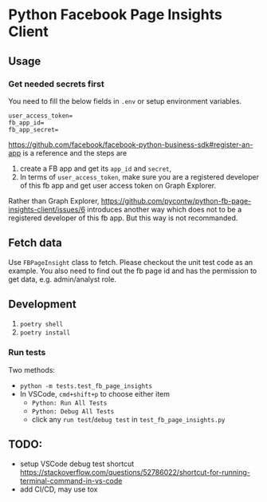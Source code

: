 # Python Facebook Page Insights Client

## Usage

### Get needed secrets first

You need to fill the below fields in `.env` or setup environment variables. 

```
user_access_token=
fb_app_id=
fb_app_secret=
```

https://github.com/facebook/facebook-python-business-sdk#register-an-app is a reference and the steps are 
1. create a FB app and get its `app_id` and `secret`, 
2. In terms of `user_access_token`, make sure you are a registered developer of this fb app and get user access token on Graph Explorer. 

Rather than Graph Explorer, https://github.com/pycontw/python-fb-page-insights-client/issues/6 introduces another way which does not to be a registered developer of this fb app. But this way is not recommanded. 

## Fetch data 

Use `FBPageInsight` class to fetch. Please checkout the unit test code as an example. You also need to find out the fb page id and has the permission to get data, e.g. admin/analyst role.

## Development

1. `poetry shell`
2. `poetry install`


### Run tests

Two methods:

- `python -m tests.test_fb_page_insights`
- In VSCode, `cmd+shift+p` to choose either item
  - `Python: Run All Tests`
  - `Python: Debug All Tests`
  - click any `run test`/`debug test` in `test_fb_page_insights.py`

## TODO:

- setup VSCode debug test shortcut https://stackoverflow.com/questions/52786022/shortcut-for-running-terminal-command-in-vs-code
- add CI/CD, may use tox
